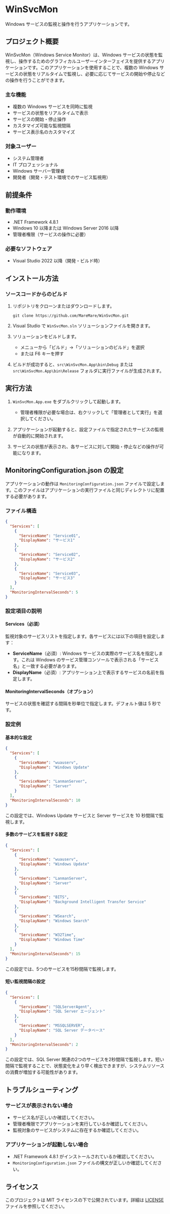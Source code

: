 # WinSvcMon

Windows サービスの監視と操作を行うアプリケーションです。

## プロジェクト概要

WinSvcMon（Windows Service Monitor）は、Windows サービスの状態を監視し、操作するためのグラフィカルユーザーインターフェイスを提供するアプリケーションです。このアプリケーションを使用することで、複数の Windows サービスの状態をリアルタイムで監視し、必要に応じてサービスの開始や停止などの操作を行うことができます。

### 主な機能

- 複数の Windows サービスを同時に監視
- サービスの状態をリアルタイムで表示
- サービスの開始・停止操作
- カスタマイズ可能な監視間隔
- サービス表示名のカスタマイズ

### 対象ユーザー

- システム管理者
- IT プロフェッショナル
- Windows サーバー管理者
- 開発者（開発・テスト環境でのサービス監視用）

## 前提条件

### 動作環境

- .NET Framework 4.8.1
- Windows 10 以降または Windows Server 2016 以降
- 管理者権限（サービスの操作に必要）

### 必要なソフトウェア

- Visual Studio 2022 以降（開発・ビルド時）

## インストール方法

### ソースコードからのビルド

1. リポジトリをクローンまたはダウンロードします。
   ```
   git clone https://github.com/MareMare/WinSvcMon.git
   ```

2. Visual Studio で `WinSvcMon.sln` ソリューションファイルを開きます。

3. ソリューションをビルドします。
   - メニューから「ビルド」→「ソリューションのビルド」を選択
   - または F6 キーを押す

4. ビルドが成功すると、`src\WinSvcMon.App\bin\Debug` または `src\WinSvcMon.App\bin\Release` フォルダに実行ファイルが生成されます。

## 実行方法

1. `WinSvcMon.App.exe` をダブルクリックして起動します。
   - 管理者権限が必要な場合は、右クリックして「管理者として実行」を選択してください。

2. アプリケーションが起動すると、設定ファイルで指定されたサービスの監視が自動的に開始されます。

3. サービスの状態が表示され、各サービスに対して開始・停止などの操作が可能になります。

## MonitoringConfiguration.json の設定

アプリケーションの動作は `MonitoringConfiguration.json` ファイルで設定します。このファイルはアプリケーションの実行ファイルと同じディレクトリに配置する必要があります。

### ファイル構造

```json
{
  "Services": [
    {
      "ServiceName": "Service01",
      "DisplayName": "サービス1"
    },
    {
      "ServiceName": "Service02",
      "DisplayName": "サービス2"
    },
    {
      "ServiceName": "Service03",
      "DisplayName": "サービス3"
    }
  ],
  "MonitoringIntervalSeconds": 5
}
```

### 設定項目の説明

#### Services（必須）

監視対象のサービスリストを指定します。各サービスには以下の項目を設定します：

- **ServiceName**（必須）: Windows サービスの実際のサービス名を指定します。これは Windows のサービス管理コンソールで表示される「サービス名」と一致する必要があります。
- **DisplayName**（必須）: アプリケーション上で表示するサービスの名前を指定します。

#### MonitoringIntervalSeconds（オプション）

サービスの状態を確認する間隔を秒単位で指定します。デフォルト値は 5 秒です。

### 設定例

#### 基本的な設定

```json
{
  "Services": [
    {
      "ServiceName": "wuauserv",
      "DisplayName": "Windows Update"
    },
    {
      "ServiceName": "LanmanServer",
      "DisplayName": "Server"
    }
  ],
  "MonitoringIntervalSeconds": 10
}
```

この設定では、Windows Update サービスと Server サービスを 10 秒間隔で監視します。

#### 多数のサービスを監視する設定

```json
{
  "Services": [
    {
      "ServiceName": "wuauserv",
      "DisplayName": "Windows Update"
    },
    {
      "ServiceName": "LanmanServer",
      "DisplayName": "Server"
    },
    {
      "ServiceName": "BITS",
      "DisplayName": "Background Intelligent Transfer Service"
    },
    {
      "ServiceName": "WSearch",
      "DisplayName": "Windows Search"
    },
    {
      "ServiceName": "W32Time",
      "DisplayName": "Windows Time"
    }
  ],
  "MonitoringIntervalSeconds": 15
}
```

この設定では、5つのサービスを15秒間隔で監視します。

#### 短い監視間隔の設定

```json
{
  "Services": [
    {
      "ServiceName": "SQLServerAgent",
      "DisplayName": "SQL Server エージェント"
    },
    {
      "ServiceName": "MSSQLSERVER",
      "DisplayName": "SQL Server データベース"
    }
  ],
  "MonitoringIntervalSeconds": 2
}
```

この設定では、SQL Server 関連の2つのサービスを2秒間隔で監視します。短い間隔で監視することで、状態変化をより早く検出できますが、システムリソースの消費が増加する可能性があります。

## トラブルシューティング

### サービスが表示されない場合

- サービス名が正しいか確認してください。
- 管理者権限でアプリケーションを実行しているか確認してください。
- 監視対象のサービスがシステムに存在するか確認してください。

### アプリケーションが起動しない場合

- .NET Framework 4.8.1 がインストールされているか確認してください。
- `MonitoringConfiguration.json` ファイルの構文が正しいか確認してください。

## ライセンス

このプロジェクトは MIT ライセンスの下で公開されています。詳細は [LICENSE](LICENSE) ファイルを参照してください。
